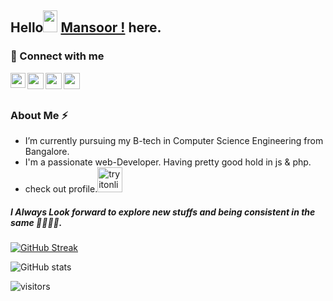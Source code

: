 
## Hello<img src="https://github.com/TheDudeThatCode/TheDudeThatCode/blob/master/Assets/Hi.gif" height="35" width="23"> [Mansoor !](https://mansoor-colb.github.io) here.


<h3 align="left">🤝 Connect with me</h3> 
<a href="https://www.linkedin.com/in/mansoor-ahmed-77723a223">
  <img align="left" width="24px" src="https://www.vectorlogo.zone/logos/linkedin/linkedin-icon.svg"  target="_blank"/>
</a>

<a href="mailto:mansoorahmedz991@gmail.com?cc=mansoorahmed52002@gmail.com">
  <img align="left" width="26px" src="https://www.vectorlogo.zone/logos/gmail/gmail-icon.svg" />
</a>
<a href="https://devfolio.co/@MansoorAhmed">
  <img align="left" width="26px" src="https://cdn1.iconfinder.com/data/icons/logos-and-brands-3/512/84_Dev_logo_logos-512.png" />
</a>
<a href="https://twitter.com/mansoor79134975">
  <img align="left" width="26px" src="https://www.vectorlogo.zone/logos/twitter/twitter-official.svg" />
</a>




<br></br>
<h3>About Me ⚡</h3>
<!--**mansoor-colb/mansoor-colb** is a ✨ _special_ ✨ repository because its `README.md` (this file) appears on your GitHub profile.--> 

<!-- Here are some ideas to get you started: -->

<!-- - 🔭 -->
-  I’m currently pursuing my B-tech in Computer Science Engineering from Bangalore.
-  I'm a passionate web-Developer. Having pretty good hold in js & php.
-  check out profile.[<img src='https://cdn.jsdelivr.net/npm/simple-icons@3.0.1/icons/tryitonline.svg' alt='tryitonline' height='40'>](https://mansoor-portfolio.unaux.com/) 

 <h5>I Always Look forward to explore new stuffs and being consistent in the same 🧩🐱‍👤💡.</h5>
<!-- - 🌱 I’m currently learning ...
- 👯 I’m looking to collaborate on ...
- 🤔 I’m looking for help with ...
- 💬 Ask me about ...
- 📫 How to reach me: .
- 😄 Pronouns: ...
- ⚡ Fun fact:.... -Vool..New fun-->




 [![GitHub Streak](https://github-readme-streak-stats.herokuapp.com/?user=mansoor-colb&theme=react)](https://git.io/streak-stats) 


![GitHub stats](https://github-readme-stats.vercel.app/api?username=mansoor-colb&show_icons=true) 



![visitors](https://visitor-badge.laobi.icu/badge?page_id=mansoor-colb.mansoor-colb)

